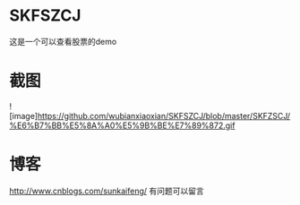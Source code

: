 # SKFSZCJ
这是一个可以查看股票的demo
# 截图
![image]https://github.com/wubianxiaoxian/SKFSZCJ/blob/master/SKFZSCJ/%E6%B7%BB%E5%8A%A0%E5%9B%BE%E7%89%872.gif
# 博客
http://www.cnblogs.com/sunkaifeng/    有问题可以留言
